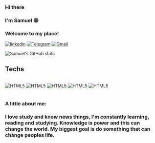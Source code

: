 ### Hi there 

### I'm Samuel 😁

### Welcome to my place!

[![linkedin](https://img.shields.io/badge/LinkedIn-0077B5?style=for-the-badge&logo=linkedin&logoColor=white)](https://www.linkedin.com/in/samuel-lopes-galr%C3%A3o-carneiro-0a748a115/) [![Telegram](https://img.shields.io/badge/Telegram-2CA5E0?style=for-the-badge&logo=telegram&logoColor=white)](https://t.me/samuelgalrao) [![Gmail](https://img.shields.io/badge/Gmail-D14836?style=for-the-badge&logo=gmail&logoColor=white)](samuellgc@hotmail.com)

![Samuel's GitHub stats](https://github-readme-stats.vercel.app/api?username=samuellgc&show_icons=true&theme=tokyonight)

## Techs

<div style="display: inline_block"> <br/>
    <img style="align: center" alt="HTML5" src="https://img.shields.io/badge/HTML-239120?style=for-the-badge&logo=html5&logoColor=white">
    <img style="align: center" alt="HTML5" src="https://img.shields.io/badge/CSS-239120?&style=for-the-badge&logo=css3&logoColor=white">
    <img style="align: center" alt="HTML5" src="https://img.shields.io/badge/JavaScript-323330?style=for-the-badge&logo=javascript&logoColor=F7DF1E">
    <img style="align: center" alt="HTML5" src="https://img.shields.io/badge/PHP-777BB4?style=for-the-badge&logo=php&logoColor=white">
    <img style="align: center" alt="HTML5" src="https://img.shields.io/badge/Bootstrap-563D7C?style=for-the-badge&logo=bootstrap&logoColor=white">
    
</div>

<br>

### A little about me:
### I love study and know news things, I'm constantly learning, reading and studying. Knowledge is power and this can change the world. My biggest goal is do something that can change peoples life.
